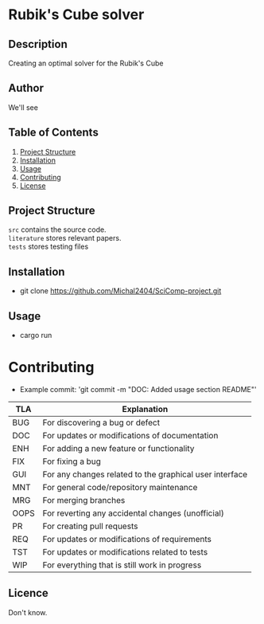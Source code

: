 # Rubik's Cube solver

## Description
Creating an optimal solver for the Rubik's Cube

## Author
We'll see

## Table of Contents
1. [Project Structure](#project-structure)
2. [Installation](#installation)
3. [Usage](#usage)
4. [Contributing](#contributing)
5. [License](#license)

## Project Structure
`src` contains the source code.\
`literature` stores relevant papers.\
`tests` stores testing files

## Installation
- git clone https://github.com/Michal2404/SciComp-project.git

## Usage
- cargo run

# Contributing
- Example commit: 'git commit -m "DOC: Added usage section README"'

| TLA | Explanation |
| ------------- | ------------- |
| BUG | For discovering a bug or defect |
| DOC | For updates or modifications of documentation |
| ENH | For adding a new feature or functionality |
| FIX | For fixing a bug |
| GUI | For any changes related to the graphical user interface |
| MNT | For general code/repository maintenance |
| MRG | For merging branches |
| OOPS | For reverting any accidental changes (unofficial) |
| PR | For creating pull requests |
| REQ | For updates or modifications of requirements  |
| TST | For updates or modifications related to tests |
| WIP | For everything that is still work in progress |

## Licence
Don't know.
